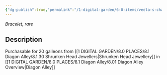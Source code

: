 ```yaml
---
{"dg-publish":true,"permalink":"/1-digital-garden/6-0-items/veela-s-charm-bracelet/","tags":["#item","#magical"]}
---
```


*Bracelet, rare*

## Description

Purchasable for 20 galleons from [[1 DIGITAL GARDEN/8.0 PLACES/8.1 Diagon Alley/8.1.30 Shrunken Head Jewellers\|Shrunken Head Jewellery]] in [[1 DIGITAL GARDEN/8.0 PLACES/8.1 Diagon Alley/8.01 Diagon Alley Overview\|Diagon Alley]] 